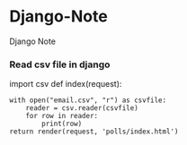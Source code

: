 # Django-Note
Django Note


### Read csv file in django

import csv
def index(request):

    with open("email.csv", "r") as csvfile:
        reader = csv.reader(csvfile)
        for row in reader:
            print(row)
    return render(request, 'polls/index.html')
